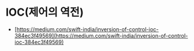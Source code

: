 # IOC(제어의 역전)
- [https://medium.com/swift-india/inversion-of-control-ioc-384ec3f49569](https://medium.com/swift-india/inversion-of-control-ioc-384ec3f49569)
